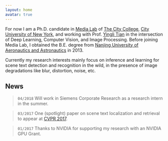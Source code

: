 ```yaml
---
layout: home
avatar: true
---
```


For now I am a Ph.D. candidate in [Media Lab](http://media-lab.ccny.cuny.edu) of [The City College](http://www.ccny.cuny.edu), [City University of New York](http://cuny.edu), and working with Prof. [Yingli Tian](https://scholar.google.com/citations?user=aAWeB4wAAAAJ&hl=en&oi=ao) in the intersection of Deep Learning, Computer Vision, and Image Processing. Before joining Media Lab, I obtained the B.E. degree from [Nanjing University of Aeronautics and Astronautics](http://iao.nuaa.edu.cn/) in 2013.

Currently my research interests mainly focus on inference and learning for scene text detection and recognition in the wild, in the presence of image degradations like blur, distortion, noise, etc.

## News
> `04/2018` Will work in Siemens Corporate Research as a research intern in the summer.

> `03/2017` One (spotlight) paper on scene text localization and retrieval to appear at [CVPR 2017](http://cvpr2017.thecvf.com).

> `01/2017` Thanks to NVIDIA for supporting my research with an NVIDIA GPU Grant.

